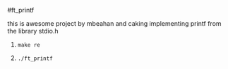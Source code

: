 #ft_printf

this is awesome project by mbeahan and caking 
implementing printf from the library stdio.h

1. ```make re```

2. ```./ft_printf```
